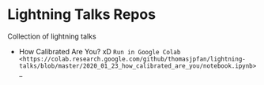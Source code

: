 # Lightning Talks Repos

Collection of lightning talks

- How Calibrated Are You? xD `Run in Google Colab <https://colab.research.google.com/github/thomasjpfan/lightning-talks/blob/master/2020_01_23_how_calibrated_are_you/notebook.ipynb>`_
